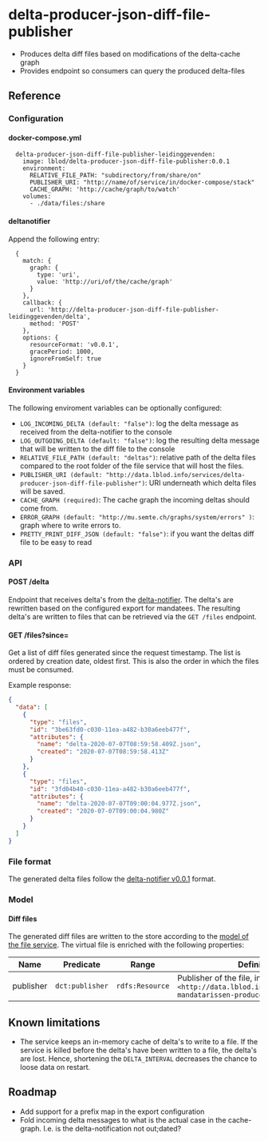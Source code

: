 # delta-producer-json-diff-file-publisher
- Produces delta diff files based on modifications of the delta-cache graph
- Provides endpoint so consumers can query the produced delta-files
## Reference
### Configuration
#### docker-compose.yml
```
  delta-producer-json-diff-file-publisher-leidinggevenden:
    image: lblod/delta-producer-json-diff-file-publisher:0.0.1
    environment:
      RELATIVE_FILE_PATH: "subdirectory/from/share/on"
      PUBLISHER_URI: "http://name/of/service/in/docker-compose/stack"
      CACHE_GRAPH: 'http://cache/graph/to/watch'
    volumes:
      - ./data/files:/share
```
#### deltanotifier
Append the following entry:
```
  {
    match: {
      graph: {
        type: 'uri',
        value: 'http://uri/of/the/cache/graph'
      }
    },
    callback: {
      url: 'http://delta-producer-json-diff-file-publisher-leidinggevenden/delta',
      method: 'POST'
    },
    options: {
      resourceFormat: 'v0.0.1',
      gracePeriod: 1000,
      ignoreFromSelf: true
    }
  }
```
#### Environment variables
The following enviroment variables can be optionally configured:
* `LOG_INCOMING_DELTA (default: "false")`: log the delta message as received from the delta-notifier to the console
* `LOG_OUTGOING_DELTA (default: "false")`: log the resulting delta message that will be written to the diff file to the console
* `RELATIVE_FILE_PATH (default: "deltas")`: relative path of the delta files compared to the root folder of the file service that will host the files.
* `PUBLISHER_URI (default: "http://data.lblod.info/services/delta-producer-json-diff-file-publisher")`: URI underneath which delta files will be saved.
* `CACHE_GRAPH (required)`: The cache graph the incoming deltas should come from.
* `ERROR_GRAPH (default: "http://mu.semte.ch/graphs/system/errors" )`: graph where to write errors to.
* `PRETTY_PRINT_DIFF_JSON (default: "false")`: if you want the deltas diff file to be easy to read
### API
#### POST /delta
Endpoint that receives delta's from the [delta-notifier](https://github.com/mu-semtech/delta-notifier). The delta's are rewritten based on the configured export for mandatees. The resulting delta's are written to files that can be retrieved via the `GET /files` endpoint.

#### GET /files?since=<datetime>
Get a list of diff files generated since the request timestamp. The list is ordered by creation date, oldest first. This is also the order in which the files must be consumed.

Example response:
```json
{
  "data": [
    {
      "type": "files",
      "id": "3be63fd0-c030-11ea-a482-b30a6eeb477f",
      "attributes": {
        "name": "delta-2020-07-07T08:59:58.409Z.json",
        "created": "2020-07-07T08:59:58.413Z"
      }
    },
    {
      "type": "files",
      "id": "3fd04b40-c030-11ea-a482-b30a6eeb477f",
      "attributes": {
        "name": "delta-2020-07-07T09:00:04.977Z.json",
        "created": "2020-07-07T09:00:04.980Z"
      }
    }
  ]
}
```

### File format
The generated delta files follow the [delta-notifier v0.0.1](https://github.com/mu-semtech/delta-notifier#v001) format.

### Model
#### Diff files
The generated diff files are written to the store according to the [model of the file service](https://github.com/mu-semtech/file-service#resources). The virtual file is enriched with the following properties:

| Name      | Predicate       | Range           | Definition                                                                                                                    |
|-----------|-----------------|-----------------|-------------------------------------------------------------------------------------------------------------------------------|
| publisher | `dct:publisher` | `rdfs:Resource` | Publisher of the file, in this case always `<http://data.lblod.info/services/loket-mandatarissen-producer>` |

## Known limitations
* The service keeps an in-memory cache of delta's to write to a file. If the service is killed before the delta's have been written to a file, the delta's are lost. Hence, shortening the `DELTA_INTERVAL` decreases the chance to loose data on restart.

## Roadmap
* Add support for a prefix map in the export configuration
* Fold incoming delta messages to what is the actual case in the cache-graph. I.e. is the delta-notification not out;dated?
